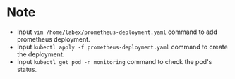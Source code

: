 # Note

- Input `vim /home/labex/prometheus-deployment.yaml` command to add prometheus deployment.
- Input `kubectl apply -f prometheus-deployment.yaml` command to create the deployment.
- Input `kubectl get pod -n monitoring` command to check the pod's status.
